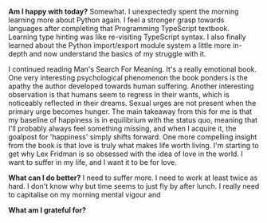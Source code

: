 **Am I happy with today?**
Somewhat. I unexpectedly spent the morning learning more about Python again. I feel a stronger grasp towards languages after completing that Programming TypeScript textbook. Learning type hinting was like re-visiting TypeScript syntax. I also finally learned about the Python import/export module system a little more in-depth and now understand the basics of my struggle with it.

I continued reading Man's Search For Meaning. It's a really emotional book. One very interesting psychological phenomenon the book ponders is the apathy the author developed towards human suffering. Another interesting observation is that humans seem to regress in their wants, which is noticeably reflected in their dreams. Sexual urges are not present when the primary urge becomes hunger. The main takeaway from this for me is that my baseline of happiness is in equilibrium with the status quo, meaning that I'll probably always feel something missing, and when I acquire it, the goalpost for 'happiness' simply shifts forward. One more compelling insight from the book is that love is truly what makes life worth living. I'm starting to get why Lex Fridman is so obsessed with the idea of love in the world. I want to suffer in my life, and I want it to be for love.

**What can I do better?**
I need to suffer more. I need to work at least twice as hard. I don't know why but time seems to just fly by after lunch. I really need to capitalise on my morning mental vigour and 

**What am I grateful for?**

